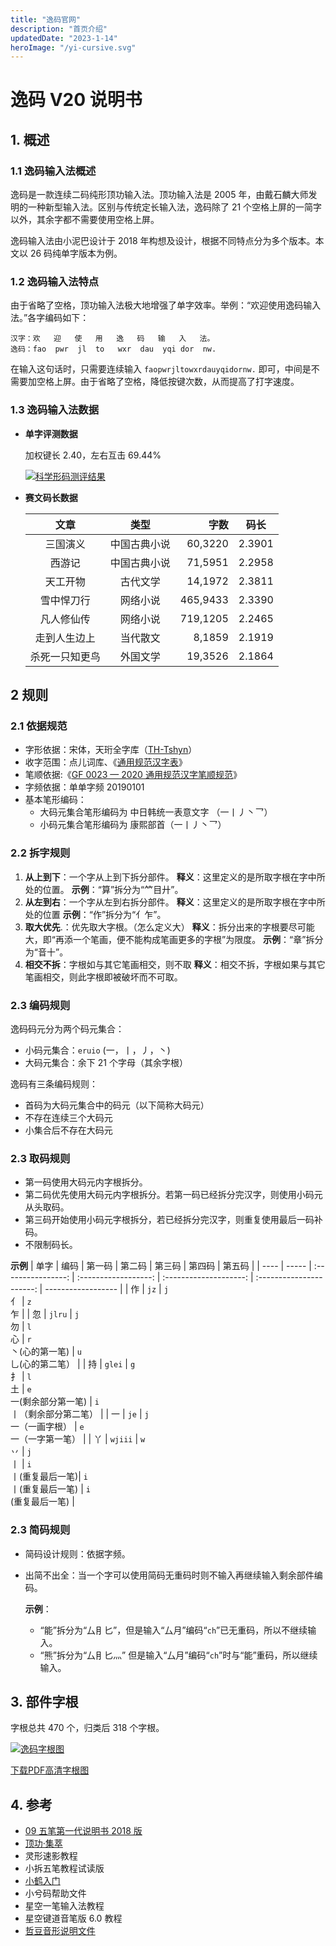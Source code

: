 ```yaml
---
title: "逸码官网"
description: "首页介绍"
updatedDate: "2023-1-14"
heroImage: "/yi-cursive.svg"
---
```

# 逸码 V20 说明书
## 1. 概述
### 1.1 逸码输入法概述
逸码是一款连续二码纯形顶功输入法。顶功输入法是 2005 年，由戴石麟大师发明的一种新型输入法。区别与传统定长输入法，逸码除了 21 个空格上屏的一简字以外，其余字都不需要使用空格上屏。

逸码输入法由小泥巴设计于 2018 年构想及设计，根据不同特点分为多个版本。本文以 26 码纯单字版本为例。

### 1.2 逸码输入法特点
由于省略了空格，顶功输入法极大地增强了单字效率。举例：“欢迎使用逸码输入法。”各字编码如下：
```
汉字：欢   迎   使   用   逸   码   输   入   法。
逸码：fao  pwr  jl  to   wxr  dau  yqi dor  nw.
```
在输入这句话时，只需要连续输入 `faopwrjltowxrdauyqidornw.` 即可，中间是不需要加空格上屏。由于省略了空格，降低按键次数，从而提高了打字速度。

### 1.3 逸码输入法数据
- **单字评测数据**
  
  加权键长 2.40，左右互击 69.44%

  [![科学形码测评结果](/yima/V20/measure.webp)](/yima/V20/measure.webp)

  <!-- |统计范围|1码|2码|3码|4码|加权键长|加权字均当量|左右互击|
  |:---:|:---:|:---:|:---:|:---:|:---:|:---:|:---:|
  |1-300|0|243|57|0|2.10 |1.30 |253
  |301-500|0|82|113|4|2.61 |2.02 |209
  |501-1500|0|177|630|179|2.94 |2.50 |1168
  |小计|0|502|800|183|2.32 |1.62 |1630
  |加权比重|0.00%|71.02%|25.79%|2.91%|/|/|71.24%|
  |1501-3000|0|33|641|655|3.55 |3.34 |2114
  |3001-6000|0|5|497|1459|4.11 |4.04 |5097
  |总计|0|540|1938|2297|2.40 |1.72 |8841
  |加权比重|0.00%|67.33%|26.77%|5.01%|/|/|69.44%| -->

- **赛文码长数据**

  |文章|类型|字数|码长|
  |:-:|:-:|--:|:-:|
  | 三国演义 | 中国古典小说 | 60,3220 | 2.3901|
  | 西游记 | 中国古典小说 | 71,5951 | 2.2958|
  | 天工开物 | 古代文学 | 14,1972 | 2.3811|
  | 雪中悍刀行 | 网络小说 | 465,9433 | 2.3390|
  | 凡人修仙传| 网络小说 | 719,1205 | 2.2465|
  | 走到人生边上 | 当代散文 |8,1859 | 2.1919|
  |杀死一只知更鸟| 外国文学 | 19,3526 | 2.1864|

## 2 规则
### 2.1 依据规范
- 字形依据：宋体，天珩全字库（[TH-Tshyn](http://cheonhyeong.com/Simplified/download.html)）
- 收字范围：点儿词库、《[通用规范汉字表](http://www.moe.gov.cn/jyb_sjzl/ziliao/A19/201306/t20130601_186002.html)》
- 笔顺依据:《[GF 0023 — 2020 通用规范汉字笔顺规范](http://www.moe.gov.cn/jyb_sjzl/ziliao/A19/202103/t20210318_520473.html)》
- 字频依据：单单字频 20190101
- 基本笔形编码：
  -  大码元集合笔形编码为 中日韩统一表意文字 （<span class="zigenfont">一丨丿丶乛</span>）
  -  小码元集合笔形编码为 康熙部首（<span class="zigenfont">⼀⼁⼃⼂⺂</span>）

### 2.2 拆字规则

1. **从上到下**：一个字从上到下拆分部件。
**释义**：这里定义的是所取字根在字中所处的位置。
**示例**：“算”拆分为“<span class="zigenfont">⺮目廾</span>”。
2. **从左到右**：一个字从左到右拆分部件。
**释义**：这里定义的是所取字根在字中所处的位置
**示例**：“作”拆分为“<span class="zigenfont">亻乍</span>”。
3. **取大优先**.：优先取大字根。（怎么定义大）
**释义**：拆分出来的字根要尽可能大，即“再添一个笔画，便不能构成笔画更多的字根”为限度。
**示例**：“章”拆分为“<span class="zigenfont">音十</span>”。
4. **相交不拆**：字根如与其它笔画相交，则不取
**释义**：相交不拆，字根如果与其它笔画相交，则此字根即被破坏而不可取。

### 2.3 编码规则
逸码码元分为两个码元集合：

* 小码元集合：`eruio` (<span class="zigenfont">一，丨，丿，丶<span class="zigenfont">)
* 大码元集合：余下 21 个字母（其余字根）

逸码有三条编码规则：

* 首码为大码元集合中的码元（以下简称大码元）
* 不存在连续三个大码元
* 小集合后不存在大码元

### 2.3 取码规则
* 第一码使用大码元内字根拆分。
* 第二码优先使用大码元内字根拆分。若第一码已经拆分完汉字，则使用小码元从头取码。
* 第三码开始使用小码元字根拆分，若已经拆分完汉字，则重复使用最后一码补码。
* 不限制码长。

**示例**
| 单字 | 编码  | 第一码           | 第二码             | 第三码               | 第四码                 | 第五码             |
| ---- | ----- | :----------------: | :------------------: | :--------------------: | :----------------------: | ------------------ |
| 作   | `jz`    | `j`<br>亻      | `z`<br>乍               |
| 忽   | `jlru`  | `j`<br>勿      | `l`<br>心               | `r`<br>丶(心的第一笔)   | `u`<br>乚(心的第二笔） |
| 持   | `glei`  | `g`<br>扌      | `l`<br>土               | `e`<br>一(剩余部分第一笔) | `i`<br>丨（剩余部分第二笔） |
| 一   | `je`    | `j`<br>一（一画字根） | `e`<br>一（一字第一笔） |
| 丫   | `wjiii` | `w`<br> 丷             | `j`<br>丨               | `i`<br>丨(重复最后一笔)| `i`<br>丨(重复最后一笔)     | `i`<br>(重复最后一笔) |
### 2.3 简码规则
- 简码设计规则：依据字频。
- 出简不出全：当一个字可以使用简码无重码时则不输入再继续输入剩余部件编码。

  **示例**：
  - “能”拆分为“<span class="zigenfont">厶⺝匕</span>”，但是输入“<span class="zigenfont">厶月</span>”编码“`ch`”已无重码，所以不继续输入。
  - “熊”拆分为“<span class="zigenfont">厶⺝匕灬</span>” 但是输入“<span class="zigenfont">厶月</span>”编码“`ch`”时与“能”重码，所以继续输入。

## 3. 部件字根
字根总共 470 个，归类后 318 个字根。

[![逸码字根图](/yima/V20/V20-kbd.webp)](/yima/V20/V20-kbd.webp)

<a class="button is-small is-light" href="/yima/V20/V20-kbd.pdf" target="_blank" download="逸码V20字根图矢量图.pdf">下载PDF高清字根图</a>

## 4. 参考
- [09 五笔第一代说明书 2018 版](http://gaokuan.ysepan.com/)
- [顶功·集萃](https://ding.tansongchen.com/)
- 灵形速影教程
- 小拆五笔教程试读版
- [小鹤入门](https://help.flypy.com/#/)
- 小兮码帮助文件
- 星空一笔输入法教程
- 星空键道音笔版 6.0 教程
- [哲豆音形说明文件](http://zzdzzd.ysepan.com/)